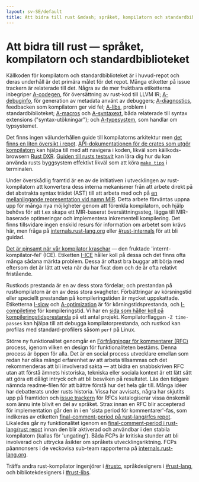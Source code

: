 ```yaml
---
layout: sv-SE/default
title: Att bidra till rust &mdash; språket, kompilatorn och standardbiblioteket &middot; Programmeringsspråket rust
---
```


# Att bidra till rust &mdash; språket, kompilatorn och standardbiblioteket

Källkoden för kompilatorn och standardbiblioteket är i huvud-repot och
deras underhåll är det primära målet för det repot. Många etiketter på
issue trackern är relaterade till det. Några av de mer fruktbara etiketterna
inbegriper [A-codegen], för översättning av rust-kod till LLVM IR;
[A-debuginfo], för generation av metadata använt av debuggers;
[A-diagnostics], feedbacken som kompilatorn ger vid fel;
[A-libs], problem i standardbiblioteket;
[A-macros] och [A-syntaxext], båda relaterade till syntax extensions
("syntax-utökningar"); och [A-typesystem], som handlar om typsystemet.

Det finns ingen välunderhållen guide till kompilatorns arkitektur men
[det finns en liten översikt i repot][rustc-guide].
[API-dokumentationen för de crates som utgör kompilatorn][internals-docs] kan 
hjälpa till med att navigera i koden, likväl som källkods-browsern [Rust DXR].
[Guiden till rusts testsvit][testsuite] kan lära dig hur du kan använda rusts
byggsystem effektivt likväl som att köra [`make tips`][tips] i terminalen.

Under överskådlig framtid är en av de initiativen i utvecklingen av
rust-kompilatorn att konvertera dess interna mekanismer från att
arbete direkt på det abstrakta syntax trädet (AST) till att arbeta med
och på [en mellanliggande representation vid namn MIR][mir].
Detta arbete förväntas uppna upp för många nya möjligheter genom att
förenkla kompilatorn, och hjälp behövs för att t.ex skapa ett MIR-baserat
översättningssteg, lägga till MIR-baserade optimeringar och implementera
inkrementell kompilering. Det finns tillsvidare ingen enskild resurs för
information om arbetet som krävs här, men fråga på [internals.rust-lang.org]
eller [#rust-internals] för att bli guidad.

[Det är pinsamt när vår kompilator kraschar][ice] &mdash; den
fruktade 'internt-kompilator-fel' (ICE). Etiketten [I-ICE]
håller koll på dessa och det finns ofta många sådana märkta problem.
Dessa är oftast bra buggar att börja med eftersom det är lätt att veta
när du har fixat dom och de är ofta relativt fristående.

Rustkods prestanda är en av dess stora fördelar; och prestandan på rustkompilatorn
är en av dess stora svagheter. Förbättringar av körsningstid eller speciellt
prestandan på kompileringstiden är mycket uppskattade. Etiketterna [I-slow] och
[A-optimization] är för körningstidsprestanda, och [I-compiletime] för
kompileringstid. Vi har en [sida som håller koll på kompileringstidsprestanda][rustc-perf]
på ett antal projekt. Kompilatorflaggan `-Z time-passes` kan hjälpa till att
debugga kompilatorprestanda, och rustkod kan profilas med standard-profilers såsom
`perf` på Linux.

Större ny funktionalitet genomgår en [Förfrågningar för kommentarer (RFC)][rfc]
process, igenom vilken en design för funktionaliteten bestäms. Denna process är
öppen för alla. Det är en social process utvecklare emellan som redan har olika
mängd erfarenhet av att arbeta tillsammas och det rekommenderas att bli involverad
sakta &mdash; att bidra en snabbskriven RFC utan att förstå ämnets historiska,
tekniska eller sociala kontext är ett lätt sätt att göra ett dåligt intryck och
att bli besviken på resultatet. Läs den tidigare nämnda readme-filen för att bättre
förstå hur det hela går till. Många idéer har debatterats under rusts historia.
Vissa har avvisats, några har skjutits upp på framtiden och [issue trackern][rfc-issues]
för RFCs katalogiserar vissa önskemål som ännu inte blivit en del av språket.
Strax innan en RFC blir accepterad för implementation går den in i en
'sista period för kommentarer'-fas, som indikeras av etiketten
[final-comment-period på rust-lang/rfcs repot][rfc-fcp]. Likaledes går ny
funktionalitet igenom en
[final-comment-period i rust-lang/rust repot][issue-fcp] innan den blir
aktiverad och användbar i den stabila kompilatorn (kallas för 'ungating').
Båda FCPs är kritiska stunder att bli involverad och uttrycka åsikter om
språkets utvecklingsriktning. FCPs påannonsers i de veckovisa sub-team
rapporterna på [internals.rust-lang.org].

Träffa andra rust-kompilator ingenjörer i [#rustc], språkdesigners i
[#rust-lang], och bibliotekdesigners i [#rust-libs].

<!--
TODO: guide to compile-time benchmarking
TODO: using the triage bot?
TODO: some of this RFC description could probably go in the RFC readme
-->


[#rust-internals]: https://client00.chat.mibbit.com/?server=irc.mozilla.org&channel=%23rust-internals
[#rust-lang]: https://client00.chat.mibbit.com/?server=irc.mozilla.org&channel=%23rust-lang
[#rust-libs]: https://client00.chat.mibbit.com/?server=irc.mozilla.org&channel=%23rust-libs
[#rustc]: https://client00.chat.mibbit.com/?server=irc.mozilla.org&channel=%23rustc
[A-codegen]: https://github.com/rust-lang/rust/issues?q=is%3Aopen+is%3Aissue+label%3AA-codegen
[A-debuginfo]: https://github.com/rust-lang/rust/issues?q=is%3Aopen+is%3Aissue+label%3AA-debuginfo
[A-diagnostics]: https://github.com/rust-lang/rust/issues?q=is%3Aopen+is%3Aissue+label%3AA-diagnostics
[A-libs]: https://github.com/rust-lang/rust/issues?q=is%3Aopen+is%3Aissue+label%3AA-libs
[A-macros]: https://github.com/rust-lang/rust/issues?q=is%3Aopen+is%3Aissue+label%3AA-macros
[A-optimization]: https://github.com/rust-lang/rust/issues?q=is%3Aopen+is%3Aissue+label%3AA-optimization
[A-syntaxext]: https://github.com/rust-lang/rust/issues?q=is%3Aopen+is%3Aissue+label%3AA-syntaxext
[A-typesystem]: https://github.com/rust-lang/rust/issues?q=is%3Aopen+is%3Aissue+label%3AA-typesystem
[I-ICE]: https://github.com/rust-lang/rust/labels/I-ICE
[I-compiletime]: https://github.com/rust-lang/rust/issues?q=is%3Aopen+is%3Aissue+label%3AI-compiletime
[I-slow]: https://github.com/rust-lang/rust/issues?q=is%3Aopen+is%3Aissue+label%3AI-slow
[Rust DXR]: https://dxr.mozilla.org/rust/source/src
[ice]: https://users.rust-lang.org/t/glacier-a-big-ol-pile-of-ice/3380
[internals-docs]: https://manishearth.github.io/rust-internals-docs
[internals.rust-lang.org]: https://internals.rust-lang.org/
[issue-fcp]: https://github.com/rust-lang/rust/issues?q=is%3Aopen+is%3Aissue+label%3AB-unstable+label%3Afinal-comment-period
[mir]: https://github.com/rust-lang/rust/issues/27840
[rfc-fcp]: https://github.com/rust-lang/rfcs/pulls?q=is%3Aopen+is%3Apr+label%3Afinal-comment-period
[rfc-issues]: https://github.com/rust-lang/rfcs/issues
[rfc]: https://github.com/rust-lang/rfcs#table-of-contents
[rustc-guide]: https://github.com/rust-lang/rust/blob/master/src/librustc/README.md
[rustc-perf]: http://ncameron.org/perf-rustc/
[testsuite]: https://github.com/rust-lang/rust-wiki-backup/blob/master/Note-testsuite.md
[tips]: https://github.com/rust-lang/rust/blob/3d1f3c9d389d46607ae28c51cc94c1f43d65f3f9/Makefile.in#L48
